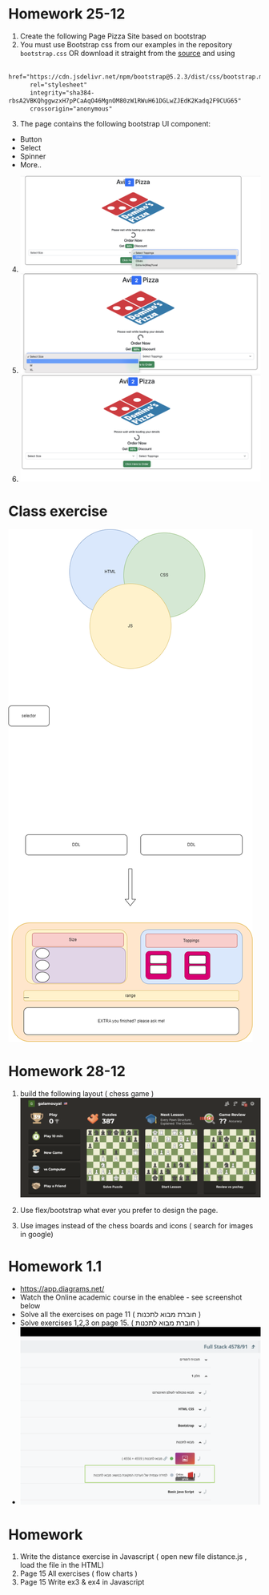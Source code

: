 # Homework 25-12

1. Create the following Page Pizza Site based on bootstrap
2. You must use Bootstrap css from our examples in the repository `bootstrap.css` OR download it straight from the [source](https://cdn.jsdelivr.net/npm/bootstrap@5.2.3/dist/css/bootstrap.min.css)
   and using

```JS
 href="https://cdn.jsdelivr.net/npm/bootstrap@5.2.3/dist/css/bootstrap.min.css"
      rel="stylesheet"
      integrity="sha384-rbsA2VBKQhggwzxH7pPCaAqO46MgnOM80zW1RWuH61DGLwZJEdK2Kadq2F9CUG65"
      crossorigin="anonymous"
```

3. The page contains the following bootstrap UI component:

- Button
- Select
- Spinner
- More..

4. ![img1](./bootstrap-homework-25-12//Screen%20Shot%202022-12-26%20at%201.04.14.png)
5. ![img1](./bootstrap-homework-25-12//Screen%20Shot%202022-12-26%20at%201.04.21.png)
6. ![img1](./bootstrap-homework-25-12//Screen%20Shot%202022-12-26%20at%201.04.27.png)

# Class exercise

![img1](./pizza-blocks.png)

# Homework 28-12

1. build the following layout ( chess game )
   ![img1](./bootstrap-homework-28-12%20homework/chess.com.png)

2. Use flex/bootstrap what ever you prefer to design the page.
3. Use images instead of the chess boards and icons ( search for images in google)

# Homework 1.1

- https://app.diagrams.net/
- Watch the Online academic course in the enablee - see screenshot below
- Solve all the exercises on page 11 ( חוברת מבוא לתכנות )
- Solve exercises 1,2,3 on page 15. ( חוברת מבוא לתכנות )
- ![img1](.//Screen%20Shot%202023-01-02%20at%2013.02.06.png)

# Homework

1. Write the distance exercise in Javascript ( open new file distance.js , load the file in the HTML)
2. Page 15 All exercises ( flow charts )
3. Page 15 Write ex3 & ex4 in Javascript
